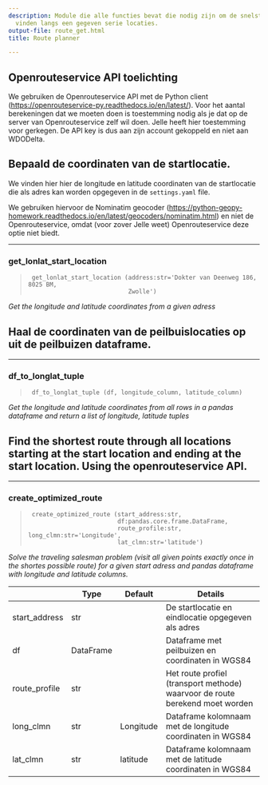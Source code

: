 ```yaml
---
description: Module die alle functies bevat die nodig zijn om de snelste route te
  vinden langs een gegeven serie locaties.
output-file: route_get.html
title: Route planner

---
```




<!-- WARNING: THIS FILE WAS AUTOGENERATED! DO NOT EDIT! -->

## Openrouteservice API toelichting

We gebruiken de Openrouteservice API met de Python client (https://openrouteservice-py.readthedocs.io/en/latest/).
Voor het aantal berekeningen dat we moeten doen is toestemming nodig als je dat op de server van Openrouteservice zelf wil doen. Jelle heeft hier toestemming voor gerkegen. De API key is dus aan zijn account gekoppeld en niet aan WDODelta.

## Bepaald de coordinaten van de startlocatie.

We vinden hier hier de longitude en latitude coordinaten van de startlocatie die als adres kan worden opgegeven in de `settings.yaml` file.

We gebruiken hiervoor de Nominatim geocoder (https://python-geopy-homework.readthedocs.io/en/latest/geocoders/nominatim.html) en niet de Openrouteservice, omdat (voor zover Jelle weet) Openrouteservice deze optie niet biedt.

---

### get_lonlat_start_location

>      get_lonlat_start_location (address:str='Dokter van Deenweg 186, 8025 BM,
>                                 Zwolle')

*Get the longitude and latitude coordinates from a given adress*


## Haal de coordinaten van de peilbuislocaties op uit de peilbuizen dataframe.

---

### df_to_longlat_tuple

>      df_to_longlat_tuple (df, longitude_column, latitude_column)

*Get the longitude and latitude coordinates from all rows in a pandas dataframe
and return a list of longitude, latitude tuples*


## Find the shortest route through all locations starting at the start location and ending at the start location. Using the openrouteservice API.

---

### create_optimized_route

>      create_optimized_route (start_address:str,
>                              df:pandas.core.frame.DataFrame,
>                              route_profile:str, long_clmn:str='Longitude',
>                              lat_clmn:str='latitude')

*Solve the traveling salesman problem (visit all given points exactly once in the 
shortes possible route) for a given start adress and pandas dataframe with longitude
and latitude columns.*

|    | **Type** | **Default** | **Details** |
| -- | -------- | ----------- | ----------- |
| start_address | str |  | De startlocatie en eindlocatie opgegeven als adres |
| df | DataFrame |  | Dataframe met peilbuizen en coordinaten in WGS84 |
| route_profile | str |  | Het route profiel (transport methode) waarvoor de route berekend moet worden |
| long_clmn | str | Longitude | Dataframe kolomnaam met de longitude coordinaten in WGS84 |
| lat_clmn | str | latitude | Dataframe kolomnaam met de latitude coordinaten in WGS84 |



